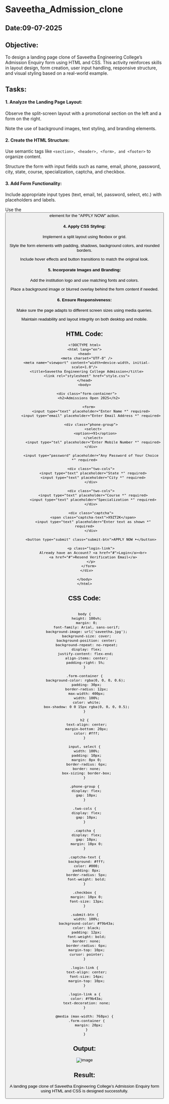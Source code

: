 # Saveetha_Admission_clone
## Date:09-07-2025

## Objective:
To design a landing page clone of Saveetha Engineering College’s Admission Enquiry form using HTML and CSS. This activity reinforces skills in layout design, form creation, user input handling, responsive structure, and visual styling based on a real-world example.

## Tasks:
#### 1. Analyze the Landing Page Layout:
Observe the split-screen layout with a promotional section on the left and a form on the right.

Note the use of background images, text styling, and branding elements.

#### 2. Create the HTML Structure:
Use semantic tags like ```<section>, <header>, <form>, and <footer>``` to organize content.

Structure the form with input fields such as name, email, phone, password, city, state, course, specialization, captcha, and checkbox.

#### 3. Add Form Functionality:
Include appropriate input types (text, email, tel, password, select, etc.) with placeholders and labels.

Use the <button> element for the "APPLY NOW" action.

#### 4. Apply CSS Styling:
Implement a split layout using flexbox or grid.

Style the form elements with padding, shadows, background colors, and rounded borders.

Include hover effects and button transitions to match the original look.

#### 5. Incorporate Images and Branding:
Add the institution logo and use matching fonts and colors.

Place a background image or blurred overlay behind the form content if needed.

#### 6. Ensure Responsiveness:
Make sure the page adapts to different screen sizes using media queries.

Maintain readability and layout integrity on both desktop and mobile.

## HTML Code:
```
<!DOCTYPE html>
<html lang="en">
<head>
  <meta charset="UTF-8" />
  <meta name="viewport" content="width=device-width, initial-scale=1.0"/>
  <title>Saveetha Engineering College Admission</title>
  <link rel="stylesheet" href="style.css">
</head>
<body>

  <div class="form-container">
    <h2>Admissions Open 2025</h2>

    <form>
      <input type="text" placeholder="Enter Name *" required>
      <input type="email" placeholder="Enter Email Address *" required>

      <div class="phone-group">
        <select>
          <option>+91</option>
        </select>
        <input type="tel" placeholder="Enter Mobile Number *" required>
      </div>

      <input type="password" placeholder="Any Password of Your Choice *" required>

      <div class="two-cols">
        <input type="text" placeholder="State *" required>
        <input type="text" placeholder="City *" required>
      </div>

      <div class="two-cols">
        <input type="text" placeholder="Course *" required>
        <input type="text" placeholder="Specialization *" required>
      </div>

      <div class="captcha">
        <span class="captcha-text">X9ZT2K</span>
        <input type="text" placeholder="Enter text as shown *" required>
      </div>

      <button type="submit" class="submit-btn">APPLY NOW ➤</button>

      <p class="login-link">
        Already have an Account? <a href="#">Login</a><br>
        <a href="#">Resend Verification Email</a>
      </p>
    </form>
  </div>

</body>
</html>

```
## CSS Code:

```

body {
  height: 100vh;
  margin: 0;
  font-family: Arial, sans-serif;
  background-image: url('saveetha.jpg');
  background-size: cover;
  background-position: center;
  background-repeat: no-repeat;
  display: flex;
  justify-content: flex-end; 
  align-items: center;
  padding-right: 5%; 
}

.form-container {
  background-color: rgba(0, 0, 0, 0.6); 
  padding: 30px;
  border-radius: 12px;
  max-width: 400px;
  width: 100%;
  color: white;
  box-shadow: 0 0 15px rgba(0, 0, 0, 0.5);
}

h2 {
  text-align: center;
  margin-bottom: 20px;
  color: #fff;
}

input, select {
  width: 100%;
  padding: 10px;
  margin: 8px 0;
  border-radius: 6px;
  border: none;
  box-sizing: border-box;
}

.phone-group {
  display: flex;
  gap: 10px;
}

.two-cols {
  display: flex;
  gap: 10px;
}

.captcha {
  display: flex;
  gap: 10px;
  margin: 10px 0;
}

.captcha-text {
  background: #fff;
  color: #000;
  padding: 8px;
  border-radius: 5px;
  font-weight: bold;
}

.checkbox {
  margin: 10px 0;
  font-size: 13px;
}

.submit-btn {
  width: 100%;
  background-color: #f9b43a;
  color: black;
  padding: 12px;
  font-weight: bold;
  border: none;
  border-radius: 6px;
  margin-top: 10px;
  cursor: pointer;
}

.login-link {
  text-align: center;
  font-size: 14px;
  margin-top: 10px;
}

.login-link a {
  color: #f9b43a;
  text-decoration: none;
}

@media (max-width: 768px) {
  .form-container {
    margin: 20px;
  }
}
```
## Output:

![image](https://github.com/user-attachments/assets/c5570eaf-b9c0-43c7-b820-bf2555bc1de4)


## Result:
A landing page clone of Saveetha Engineering College’s Admission Enquiry form using HTML and CSS is designed successfully.
